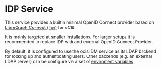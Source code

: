 # IDP Service

This service provides a builtin minimal OpenID Connect provider based on
[LibreGraph Connect (lico)](https://github.com/libregraph/lico) for oCIS.

It is mainly targeted at smaller installations. For larger setups it is
recommended to replace IDP with and external OpenID Connect Provider.

By default, it is configured to use the ocis IDM service as its LDAP backend for
looking up and authenticating users. Other backends (e.g. an external LDAP
server) can be configure via a set of
[enviroment variables](https://owncloud.dev/services/idp/configuration/#environment-variables).
